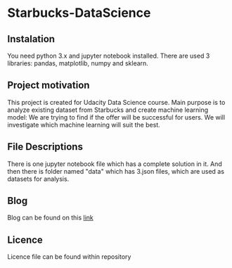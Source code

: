# Starbucks-DataScience

## Instalation
You need python 3.x and jupyter notebook installed. There are used 3 libraries: pandas, matplotlib, numpy and sklearn.

## Project motivation
This project is created for Udacity Data Science course. Main purpose is to analyze existing dataset from Starbucks and create machine learning model:
We are trying to find if the offer will be successful for users. We will investigate which machine learning will suit the best.

## File Descriptions
There is one jupyter notebook file which has a complete solution in it. And then there is folder named "data" which has 3.json files, which are used as datasets for analysis.

## Blog
Blog can be found on this [link](https://medium.com/@halcin.richard/starbucks-offers-will-they-be-successful-837c3c9358a)

## Licence
Licence file can be found within repository
